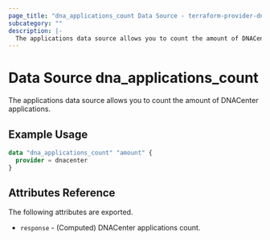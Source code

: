 ```yaml
---
page_title: "dna_applications_count Data Source - terraform-provider-dnacenter"
subcategory: ""
description: |-
  The applications data source allows you to count the amount of DNACenter applications.
---
```


# Data Source dna_applications_count

The applications data source allows you to count the amount of DNACenter applications.

## Example Usage

```terraform
data "dna_applications_count" "amount" {
  provider = dnacenter
}
```

## Attributes Reference

The following attributes are exported.

- `response` - (Computed) DNACenter applications count.
